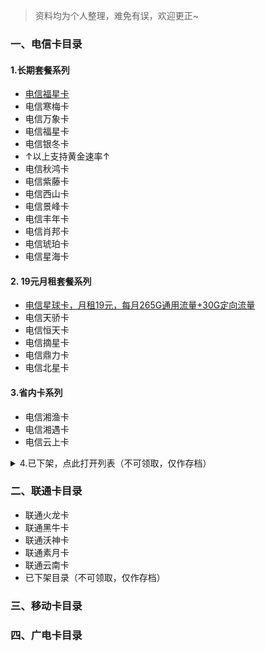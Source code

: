 > 资料均为个人整理，难免有误，欢迎更正~
### 一、电信卡目录

#### 1.长期套餐系列
- [电信福星卡](./README.md)
- 电信寒梅卡
- 电信万象卡
- 电信福星卡
- 电信银冬卡
- ↑以上支持黄金速率↑
- 电信秋鸿卡
- 电信紫藤卡
- 电信西山卡
- 电信景峰卡
- 电信丰年卡
- 电信肖邦卡
- 电信琥珀卡
- 电信星海卡

#### 2. 19元月租套餐系列
- [电信星球卡，月租19元，每月265G通用流量+30G定向流量](./卡品大全/一、电信卡目录/2.19元月租套餐系列/电信星球卡/README.md)
- 电信天骄卡
- 电信恒天卡
- 电信摘星卡
- 电信鼎力卡
- 电信北星卡

#### 3.省内卡系列
- 电信湘渔卡
- 电信湘遇卡
- 电信云上卡

<details>
  
<summary>4.已下架，点此打开列表（不可领取，仅作存档）</summary>

  
  电信征途卡（已下架）
  
  电信辣椒卡（已下架）
  
  电信黎明卡（已下架）
  
</details>


### 二、联通卡目录
- 联通火龙卡
- 联通黑牛卡
- 联通沃神卡
- 联通素月卡
- 联通云南卡
- 已下架目录（不可领取，仅作存档）

### 三、移动卡目录

### 四、广电卡目录
